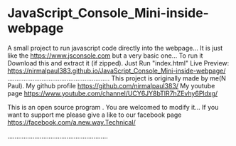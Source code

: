 # JavaScript_Console_Mini-inside-webpage
A small project to run javascript code directly into the webpage... It is just like the https://www.jsconsole.com but a very basic one...
To run it Download this and extract it (if zipped). Just Run "index.html"
Live Preview: https://nirmalpaul383.github.io/JavaScript_Console_Mini-inside-webpage/
.........................................................
This project is originally made by me(N Paul).
 My github profile https://github.com/nirmalpaul383/
 My youtube page https://www.youtube.com/channel/UCY6JY8bTlR7hZEvhy6Pldxg/
 
 This is an open source program . You are welcomed to modify it...
 If you want to support me please give a like to our facebook page 
 https://facebook.com/a.new.way.Technical/
 
 ........................................................
 

